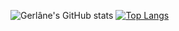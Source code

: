 ![Gerlâne's GitHub stats](https://github-readme-stats.vercel.app/api?username=gerlaneln&count_private=true&show_icons=true&theme=cobalt&hide=prs)
[![Top Langs](https://github-readme-stats.vercel.app/api/top-langs/?username=gerlaneln&layout=compact&theme=dracula)](https://github.com/anuraghazra/github-readme-stats)
